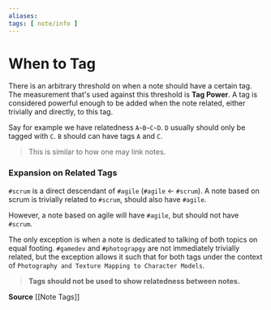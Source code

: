 ```yaml
---
aliases: 
tags: [ note/info ]
---
```

# When to Tag
There is an arbitrary threshold on when a note should have a certain tag. The measurement that's used against this threshold is **Tag Power**. A tag is considered powerful enough to be added when the note related, either trivially and directly, to this tag.

Say for example we have relatedness `A~B~C~D`. 
`D` usually should only be tagged with `C`.
`B` should can have tags `A` and `C`.

> This is similar to how one may link notes.

### Expansion on Related Tags
`#scrum` is a direct descendant of `#agile` (`#agile` $\leftarrow$ `#scrum`). A note based on scrum is trivially related to `#scrum`, should also have `#agile`.

However, a note based on agile will have `#agile`, but should not have `#scrum`. 

The only exception is when a note is dedicated to talking of both topics on equal footing. `#gamedev` and `#photograpgy` are not immediately trivially related, but the exception allows it such that for both tags under the context of `Photography and Texture Mapping to Character Models`.

> **Tags should not be used to show relatedness between notes.**

**Source**
[[Note Tags]]